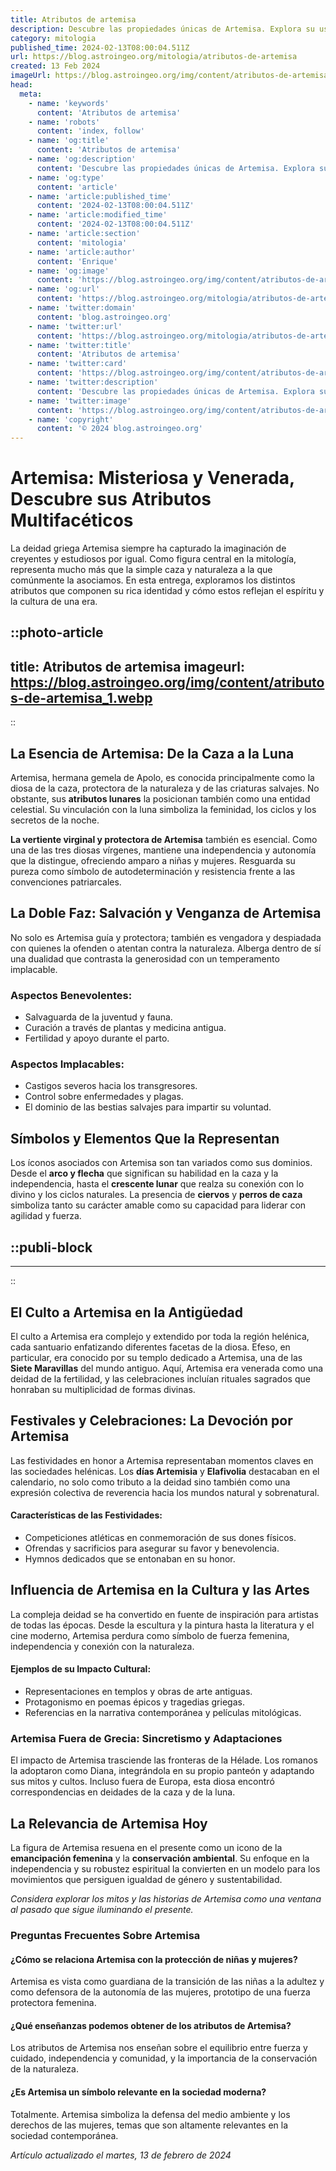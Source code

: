 ```yaml
---
title: Atributos de artemisa
description: Descubre las propiedades únicas de Artemisa. Explora su uso tradicional e innovador y potencia tu bienestar con esta planta milenaria.
category: mitologia
published_time: 2024-02-13T08:00:04.511Z
url: https://blog.astroingeo.org/mitologia/atributos-de-artemisa
created: 13 Feb 2024
imageUrl: https://blog.astroingeo.org/img/content/atributos-de-artemisa_1.webp
head:
  meta:
    - name: 'keywords'
      content: 'Atributos de artemisa'
    - name: 'robots'
      content: 'index, follow'
    - name: 'og:title'
      content: 'Atributos de artemisa'
    - name: 'og:description'
      content: 'Descubre las propiedades únicas de Artemisa. Explora su uso tradicional e innovador y potencia tu bienestar con esta planta milenaria.'
    - name: 'og:type'
      content: 'article'
    - name: 'article:published_time'
      content: '2024-02-13T08:00:04.511Z'
    - name: 'article:modified_time'
      content: '2024-02-13T08:00:04.511Z'
    - name: 'article:section'
      content: 'mitologia'
    - name: 'article:author'
      content: 'Enrique'
    - name: 'og:image'
      content: 'https://blog.astroingeo.org/img/content/atributos-de-artemisa_1.webp'
    - name: 'og:url'
      content: 'https://blog.astroingeo.org/mitologia/atributos-de-artemisa'
    - name: 'twitter:domain'
      content: 'blog.astroingeo.org'
    - name: 'twitter:url'
      content: 'https://blog.astroingeo.org/mitologia/atributos-de-artemisa'
    - name: 'twitter:title'
      content: 'Atributos de artemisa'
    - name: 'twitter:card'
      content: 'https://blog.astroingeo.org/img/content/atributos-de-artemisa_1.webp'
    - name: 'twitter:description'
      content: 'Descubre las propiedades únicas de Artemisa. Explora su uso tradicional e innovador y potencia tu bienestar con esta planta milenaria.'
    - name: 'twitter:image'
      content: 'https://blog.astroingeo.org/img/content/atributos-de-artemisa_1.webp'
    - name: 'copyright'
      content: '© 2024 blog.astroingeo.org'
---
```

# Artemisa: Misteriosa y Venerada, Descubre sus Atributos Multifacéticos

La deidad griega Artemisa siempre ha capturado la imaginación de creyentes y estudiosos por igual. Como figura central en la mitología, representa mucho más que la simple caza y naturaleza a la que comúnmente la asociamos. En esta entrega, exploramos los distintos atributos que componen su rica identidad y cómo estos reflejan el espíritu y la cultura de una era.


::photo-article
---
title: Atributos de artemisa
imageurl: https://blog.astroingeo.org/img/content/atributos-de-artemisa_1.webp
---
::


## La Esencia de Artemisa: De la Caza a la Luna

Artemisa, hermana gemela de Apolo, es conocida principalmente como la diosa de la caza, protectora de la naturaleza y de las criaturas salvajes. No obstante, sus **atributos lunares** la posicionan también como una entidad celestial. Su vinculación con la luna simboliza la feminidad, los ciclos y los secretos de la noche.

**La vertiente virginal y protectora de Artemisa** también es esencial. Como una de las tres diosas vírgenes, mantiene una independencia y autonomía que la distingue, ofreciendo amparo a niñas y mujeres. Resguarda su pureza como símbolo de autodeterminación y resistencia frente a las convenciones patriarcales.

## La Doble Faz: Salvación y Venganza de Artemisa

No solo es Artemisa guía y protectora; también es vengadora y despiadada con quienes la ofenden o atentan contra la naturaleza. Alberga dentro de sí una dualidad que contrasta la generosidad con un temperamento implacable.

### Aspectos Benevolentes:
- Salvaguarda de la juventud y fauna.
- Curación a través de plantas y medicina antigua.
- Fertilidad y apoyo durante el parto.

### Aspectos Implacables:
- Castigos severos hacia los transgresores.
- Control sobre enfermedades y plagas.
- El dominio de las bestias salvajes para impartir su voluntad.

## Símbolos y Elementos Que la Representan

Los íconos asociados con Artemisa son tan variados como sus dominios. Desde el **arco y flecha** que significan su habilidad en la caza y la independencia, hasta el **crescente lunar** que realza su conexión con lo divino y los ciclos naturales. La presencia de **ciervos** y **perros de caza** simboliza tanto su carácter amable como su capacidad para liderar con agilidad y fuerza.


  ::publi-block
  ---
  ---
  ::
  
  
## El Culto a Artemisa en la Antigüedad

El culto a Artemisa era complejo y extendido por toda la región helénica, cada santuario enfatizando diferentes facetas de la diosa. Efeso, en particular, era conocido por su templo dedicado a Artemisa, una de las **Siete Maravillas** del mundo antiguo. Aquí, Artemisa era venerada como una deidad de la fertilidad, y las celebraciones incluían rituales sagrados que honraban su multiplicidad de formas divinas.

## Festivales y Celebraciones: La Devoción por Artemisa

Las festividades en honor a Artemisa representaban momentos claves en las sociedades helénicas. Los **días Artemisia** y **Elafivolia** destacaban en el calendario, no solo como tributo a la deidad sino también como una expresión colectiva de reverencia hacia los mundos natural y sobrenatural.

#### Características de las Festividades:
- Competiciones atléticas en conmemoración de sus dones físicos.
- Ofrendas y sacrificios para asegurar su favor y benevolencia.
- Hymnos dedicados que se entonaban en su honor.

## Influencia de Artemisa en la Cultura y las Artes

La compleja deidad se ha convertido en fuente de inspiración para artistas de todas las épocas. Desde la escultura y la pintura hasta la literatura y el cine moderno, Artemisa perdura como símbolo de fuerza femenina, independencia y conexión con la naturaleza.

#### Ejemplos de su Impacto Cultural:
- Representaciones en templos y obras de arte antiguas.
- Protagonismo en poemas épicos y tragedias griegas.
- Referencias en la narrativa contemporánea y películas mitológicas.

### Artemisa Fuera de Grecia: Sincretismo y Adaptaciones

El impacto de Artemisa trasciende las fronteras de la Hélade. Los romanos la adoptaron como Diana, integrándola en su propio panteón y adaptando sus mitos y cultos. Incluso fuera de Europa, esta diosa encontró correspondencias en deidades de la caza y de la luna.

## La Relevancia de Artemisa Hoy

La figura de Artemisa resuena en el presente como un icono de la **emancipación femenina** y la **conservación ambiental**. Su enfoque en la independencia y su robustez espiritual la convierten en un modelo para los movimientos que persiguen igualdad de género y sustentabilidad.

*Considera explorar los mitos y las historias de Artemisa como una ventana al pasado que sigue iluminando el presente.*

### Preguntas Frecuentes Sobre Artemisa

#### ¿Cómo se relaciona Artemisa con la protección de niñas y mujeres?
Artemisa es vista como guardiana de la transición de las niñas a la adultez y como defensora de la autonomía de las mujeres, prototipo de una fuerza protectora femenina.

#### ¿Qué enseñanzas podemos obtener de los atributos de Artemisa?
Los atributos de Artemisa nos enseñan sobre el equilibrio entre fuerza y cuidado, independencia y comunidad, y la importancia de la conservación de la naturaleza.

#### ¿Es Artemisa un símbolo relevante en la sociedad moderna?
Totalmente. Artemisa simboliza la defensa del medio ambiente y los derechos de las mujeres, temas que son altamente relevantes en la sociedad contemporánea.

_Artículo actualizado el martes, 13 de febrero de 2024_